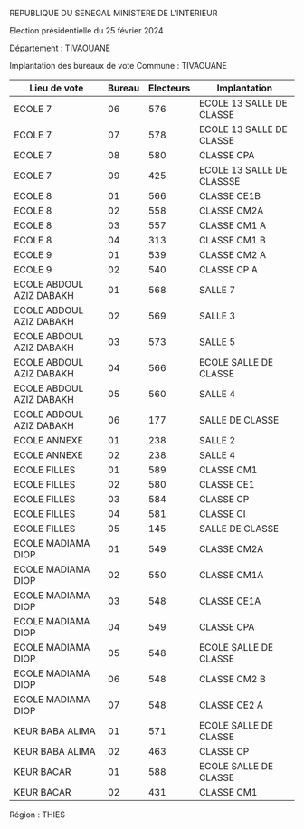 REPUBLIQUE DU SENEGAL MINISTERE DE L'INTERIEUR

Election présidentielle du 25 février 2024

Département : TIVAOUANE

Implantation des bureaux de vote Commune : TIVAOUANE

| Lieu de vote | Bureau | Electeurs | Implantation |
| - | - | - | - |
| ECOLE 7 | 06 | 576 | ECOLE 13 SALLE DE CLASSE |
| ECOLE 7 | 07 | 578 | ECOLE 13 SALLE DE CLASSE |
| ECOLE 7 | 08 | 580 | CLASSE CPA |
| ECOLE 7 | 09 | 425 | ECOLE 13 SALLE DE CLASSSE |
| ECOLE 8 | 01 | 566 | CLASSE CE1B |
| ECOLE 8 | 02 | 558 | CLASSE CM2A |
| ECOLE 8 | 03 | 557 | CLASSE CM1 A |
| ECOLE 8 | 04 | 313 | CLASSE CM1 B |
| ECOLE 9 | 01 | 539 | CLASSE CM2 A |
| ECOLE 9 | 02 | 540 | CLASSE CP A |
| ECOLE ABDOUL AZIZ DABAKH | 01 | 568 | SALLE 7 |
| ECOLE ABDOUL AZIZ DABAKH | 02 | 569 | SALLE 3 |
| ECOLE ABDOUL AZIZ DABAKH | 03 | 573 | SALLE 5 |
| ECOLE ABDOUL AZIZ DABAKH | 04 | 566 | ECOLE SALLE DE CLASSE |
| ECOLE ABDOUL AZIZ DABAKH | 05 | 560 | SALLE 4 |
| ECOLE ABDOUL AZIZ DABAKH | 06 | 177 | SALLE DE CLASSE |
| ECOLE ANNEXE | 01 | 238 | SALLE 2 |
| ECOLE ANNEXE | 02 | 238 | SALLE 4 |
| ECOLE FILLES | 01 | 589 | CLASSE CM1 |
| ECOLE FILLES | 02 | 580 | CLASSE CE1 |
| ECOLE FILLES | 03 | 584 | CLASSE CP |
| ECOLE FILLES | 04 | 581 | CLASSE CI |
| ECOLE FILLES | 05 | 145 | SALLE DE CLASSE |
| ECOLE MADIAMA DIOP | 01 | 549 | CLASSE CM2A |
| ECOLE MADIAMA DIOP | 02 | 550 | CLASSE CM1A |
| ECOLE MADIAMA DIOP | 03 | 548 | CLASSE CE1A |
| ECOLE MADIAMA DIOP | 04 | 549 | CLASSE CPA |
| ECOLE MADIAMA DIOP | 05 | 548 | ECOLE SALLE DE CLASSE |
| ECOLE MADIAMA DIOP | 06 | 548 | CLASSE CM2 B |
| ECOLE MADIAMA DIOP | 07 | 548 | CLASSE CE2 A |
| KEUR BABA ALIMA | 01 | 571 | ECOLE SALLE DE CLASSE |
| KEUR BABA ALIMA | 02 | 463 | CLASSE CP |
| KEUR BACAR | 01 | 588 | ECOLE SALLE DE CLASSE |
| KEUR BACAR | 02 | 431 | CLASSE CM1 |

<!-- PageNumber="27/28" -->

Région : THIES
